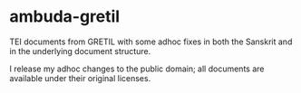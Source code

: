 ambuda-gretil
=============

TEI documents from GRETIL with some adhoc fixes in both the Sanskrit and in the
underlying document structure.

I release my adhoc changes to the public domain; all documents are available
under their original licenses.
